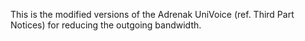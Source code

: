 This is the modified versions of the Adrenak UniVoice (ref. Third Part Notices) for reducing the outgoing bandwidth.